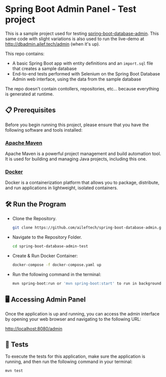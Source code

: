 # Spring Boot Admin Panel - Test project

This is a sample project used for testing [spring-boot-database-admin](https://github.com/aileftech/spring-boot-database-admin).
This same code with slight variations is also used to run the live-demo at http://dbadmin.ailef.tech/admin (when it's up).

This repo contains:
 * A basic Spring Boot app with entity definitions and an `import.sql` file that creates a sample database
 * End-to-end tests performed with Selenium on the Spring Boot Database Admin web interface, using the data from the sample database

The repo doesn't contain contollers, repositories, etc... because everything is generated at runtime.

## 📋 Prerequisites
Before you begin running this project, please ensure that you have the following software and tools installed:

### [Apache Maven](https://maven.apache.org/download.cgi)
Apache Maven is a powerful project management and build automation tool. It is used for building and managing Java projects, including this one.

### [Docker](https://www.docker.com)
Docker is a containerization platform that allows you to package, distribute, and run applications in lightweight, isolated containers.


## 🛠️ Run the Program

  - Clone the Repository.

    ```sh
    git clone https://github.com/aileftech/spring-boot-database-admin.git
    ```
  - Navigate to the Repository Folder.

    ```sh
    cd spring-boot-database-admin-test
    ```
  - Create & Run Docker Container: 
        
    ```sh
    docker-compose -f docker-compose.yaml up
    ```

  - Run the following command in the terminal: 

    ```sh
    mvn spring-boot:run or 'mvn spring-boot:start' to run in background.
    ```

## 🖥️ Accessing Admin Panel

Once the application is up and running, you can access the admin interface by opening your web browser and navigating to the following URL:

[http://localhost:8080/admin](http://localhost:8080/admin)


## 📝 Tests

To execute the tests for this application, make sure the application is running, and then run the following command in your terminal:

```shell
mvn test
